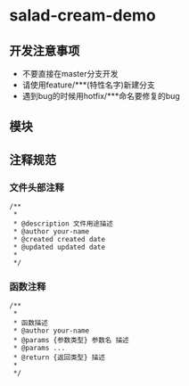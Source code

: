 # salad-cream-demo

## 开发注意事项
+ 不要直接在master分支开发
+ 请使用feature/***(特性名字)新建分支
+ 遇到bug的时候用hotfix/***命名要修复的bug

## 模块


## 注释规范
### 文件头部注释
```
/**
 *
 * @description 文件用途描述
 * @author your-name
 * @created created date
 * @updated updated date
 *
 */

```
### 函数注释
```
/**
 *
 * 函数描述
 * @author your-name
 * @params {参数类型} 参数名 描述
 * @params ...
 * @return {返回类型} 描述
 *
 */
```
